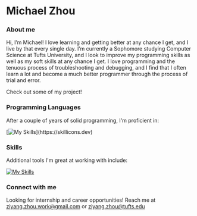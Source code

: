 # Michael Zhou
### About me
Hi, I’m Michael! I love learning and getting better at any chance I get, and I live by that every single day. I’m currently a Sophomore studying Computer Science at Tufts University, and I look to improve my programming skills as well as my soft skills at any chance I get. I love programming and the tenuous process of troubleshooting and debugging, and I find that I often learn a lot and become a much better programmer through the process of trial and error.

Check out some of my project!

### Programming Languages
After a couple of years of solid programming, I'm proficient in:

[![My Skills](https://skillicons.dev/icons?i=c,cs,cpp,html,js,java,py,)](https://skillicons.dev)

### Skills
Additional tools I'm great at working with include:

[![My Skills](https://skillicons.dev/icons?i=vim,latex,bash,linux,arduino,blender)](https://skillicons.dev)

### Connect with me
Looking for internship and career opportunities! Reach me at ziyang.zhou.work@gmail.com or ziyang.zhou@tufts.edu

<!---
michae-lzhou/michae-lzhou is a ✨ special ✨ repository because its `README.md` (this file) appears on your GitHub profile.
You can click the Preview link to take a look at your changes.
--->
